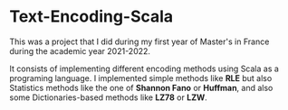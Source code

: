 # Text-Encoding-Scala

This was a project that I did during my first year of Master's in France during the academic year 2021-2022.

It consists of implementing different encoding methods using Scala as a programing language. I implemented simple methods like **RLE** but also Statistics methods like the one of **Shannon Fano** or **Huffman**, and also some Dictionaries-based methods like **LZ78** or **LZW**.
